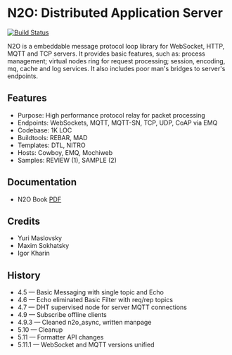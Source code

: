 N2O: Distributed Application Server
===================================

[![Build Status](https://travis-ci.org/synrc/mqtt.svg?branch=master)](https://travis-ci.org/synrc/mqtt)

N2O is a embeddable message protocol loop library for
WebSocket, HTTP, MQTT and TCP servers. It provides basic
features, such as: process management; virtual nodes ring for
request processing; session, encoding, mq, cache and log services.
It also includes poor man's bridges to server's endpoints.

Features
--------

* Purpose: High performance protocol relay for packet processing
* Endpoints: WebSockets, MQTT, MQTT-SN, TCP, UDP, CoAP via EMQ
* Codebase: 1K LOC
* Buildtools: REBAR, MAD
* Templates: DTL, NITRO
* Hosts: Cowboy, EMQ, Mochiweb
* Samples: REVIEW (1), SAMPLE (2)

Documentation
-------------

* N2O Book [PDF](http://synrc.com/apps/n2o/doc/book.pdf)

Credits
-------

* Yuri Maslovsky
* Maxim Sokhatsky
* Igor Kharin

History
-------

* 4.5 — Basic Messaging with single topic and Echo
* 4.6 — Echo eliminated Basic Filter with req/rep topics
* 4.7 — DHT supervised node for server MQTT connections
* 4.9 — Subscribe offline clients
* 4.9.3 — Cleaned n2o_async, written manpage
* 5.10 — Cleanup
* 5.11 — Formatter API changes
* 5.11.1 — WebSocket and MQTT versions unified
